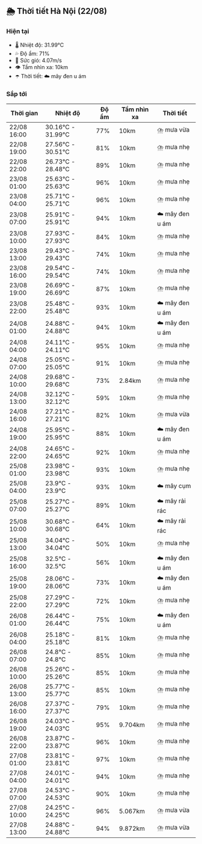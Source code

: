 ## 🌦️ Thời tiết Hà Nội (22/08)

### Hiện tại

- 🌡️ Nhiệt độ: 31.99℃
- 💦 Độ ẩm: 71%
- 💨 Sức gió: 4.07m/s
- 👁️ Tầm nhìn xa: 10km
- ☂️ Thời tiết: ☁️ mây đen u ám

### Sắp tới

| Thời gian | Nhiệt độ | Độ ẩm | Tầm nhìn xa | Thời tiết |
| --- | --- | --- | --- | --- |
| 22/08 16:00 | 30.16℃ - 31.99℃ | 77% | 10km | ⛈️ mưa vừa |
| 22/08 19:00 | 27.56℃ - 30.51℃ | 81% | 10km | ⛈️ mưa nhẹ |
| 22/08 22:00 | 26.73℃ - 28.48℃ | 89% | 10km | ⛈️ mưa nhẹ |
| 23/08 01:00 | 25.63℃ - 25.63℃ | 96% | 10km | ⛈️ mưa nhẹ |
| 23/08 04:00 | 25.71℃ - 25.71℃ | 96% | 10km | ⛈️ mưa nhẹ |
| 23/08 07:00 | 25.91℃ - 25.91℃ | 94% | 10km | ☁️ mây đen u ám |
| 23/08 10:00 | 27.93℃ - 27.93℃ | 84% | 10km | ⛈️ mưa nhẹ |
| 23/08 13:00 | 29.43℃ - 29.43℃ | 74% | 10km | ⛈️ mưa nhẹ |
| 23/08 16:00 | 29.54℃ - 29.54℃ | 74% | 10km | ⛈️ mưa nhẹ |
| 23/08 19:00 | 26.69℃ - 26.69℃ | 87% | 10km | ⛈️ mưa nhẹ |
| 23/08 22:00 | 25.48℃ - 25.48℃ | 93% | 10km | ☁️ mây đen u ám |
| 24/08 01:00 | 24.88℃ - 24.88℃ | 94% | 10km | ☁️ mây đen u ám |
| 24/08 04:00 | 24.11℃ - 24.11℃ | 95% | 10km | ⛈️ mưa nhẹ |
| 24/08 07:00 | 25.05℃ - 25.05℃ | 91% | 10km | ⛈️ mưa nhẹ |
| 24/08 10:00 | 29.68℃ - 29.68℃ | 73% | 2.84km | ⛈️ mưa nhẹ |
| 24/08 13:00 | 32.12℃ - 32.12℃ | 59% | 10km | ⛈️ mưa nhẹ |
| 24/08 16:00 | 27.21℃ - 27.21℃ | 82% | 10km | ⛈️ mưa vừa |
| 24/08 19:00 | 25.95℃ - 25.95℃ | 88% | 10km | ☁️ mây đen u ám |
| 24/08 22:00 | 24.65℃ - 24.65℃ | 92% | 10km | ⛈️ mưa nhẹ |
| 25/08 01:00 | 23.98℃ - 23.98℃ | 93% | 10km | ⛈️ mưa nhẹ |
| 25/08 04:00 | 23.9℃ - 23.9℃ | 93% | 10km | ☁️ mây cụm |
| 25/08 07:00 | 25.27℃ - 25.27℃ | 89% | 10km | ☁️ mây rải rác |
| 25/08 10:00 | 30.68℃ - 30.68℃ | 64% | 10km | ☁️ mây rải rác |
| 25/08 13:00 | 34.04℃ - 34.04℃ | 50% | 10km | ⛈️ mưa nhẹ |
| 25/08 16:00 | 32.5℃ - 32.5℃ | 56% | 10km | ☁️ mây đen u ám |
| 25/08 19:00 | 28.06℃ - 28.06℃ | 73% | 10km | ☁️ mây đen u ám |
| 25/08 22:00 | 27.29℃ - 27.29℃ | 72% | 10km | ⛈️ mưa nhẹ |
| 26/08 01:00 | 26.44℃ - 26.44℃ | 75% | 10km | ☁️ mây đen u ám |
| 26/08 04:00 | 25.18℃ - 25.18℃ | 81% | 10km | ⛈️ mưa nhẹ |
| 26/08 07:00 | 24.8℃ - 24.8℃ | 85% | 10km | ⛈️ mưa nhẹ |
| 26/08 10:00 | 25.26℃ - 25.26℃ | 85% | 10km | ⛈️ mưa nhẹ |
| 26/08 13:00 | 25.77℃ - 25.77℃ | 85% | 10km | ⛈️ mưa nhẹ |
| 26/08 16:00 | 27.37℃ - 27.37℃ | 79% | 10km | ⛈️ mưa nhẹ |
| 26/08 19:00 | 24.03℃ - 24.03℃ | 95% | 9.704km | ⛈️ mưa nhẹ |
| 26/08 22:00 | 23.87℃ - 23.87℃ | 96% | 10km | ⛈️ mưa nhẹ |
| 27/08 01:00 | 23.81℃ - 23.81℃ | 97% | 10km | ⛈️ mưa nhẹ |
| 27/08 04:00 | 24.01℃ - 24.01℃ | 94% | 10km | ⛈️ mưa nhẹ |
| 27/08 07:00 | 24.53℃ - 24.53℃ | 90% | 10km | ⛈️ mưa nhẹ |
| 27/08 10:00 | 24.25℃ - 24.25℃ | 96% | 5.067km | ⛈️ mưa vừa |
| 27/08 13:00 | 24.88℃ - 24.88℃ | 94% | 9.872km | ⛈️ mưa vừa |
